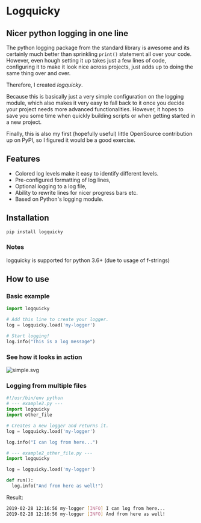 # Logquicky

## Nicer python logging in one line

The python logging package from the standard library is awesome and its certainly much better than sprinkling `print()` statement all over your code.
However, even hough setting it up takes just a few lines of code, configuring it to make it look nice across projects, just adds up to doing the same thing over and over.

Therefore, I created *logquicky*.

Because this is basically just a very simple configuration on the logging module, which also makes it very easy to fall back to it once you decide your project needs more advanced functionalities.
However, it hopes to save you some time when quickly building scripts or when getting started in a new project.

Finally, this is also my first (hopefully useful) little OpenSource contribution up on PyPI, so I figured it would be a good exercise.

## Features

- Colored log levels make it easy to identify different levels.
- Pre-configured formatting of log lines,
- Optional logging to a log file,
- Ability to rewrite lines for nicer progress bars etc.
- Based on Python's logging module.

## Installation

```bash
pip install logquicky
```

### Notes

logquicky is supported for python 3.6+ (due to usage of f-strings)

## How to use

### Basic example

```python
import logquicky

# Add this line to create your logger.
log = logquicky.load('my-logger')

# Start logging!
log.info("This is a log message")
```

### See how it looks in action

![simple.svg](examples/example.svg)

### Logging from multiple files

```python
#!/usr/bin/env python
# --- example2.py ---
import logquicky
import other_file

# Creates a new logger and returns it.
log = logquicky.load('my-logger')

log.info("I can log from here...")
```

```python
# --- example2_other_file.py ---
import logquicky

log = logquicky.load('my-logger')

def run():
  log.info("And from here as well!")
```

Result:

```bash
2019-02-28 12:16:56 my-logger [INFO] I can log from here...
2019-02-28 12:16:56 my-logger [INFO] And from here as well!
```